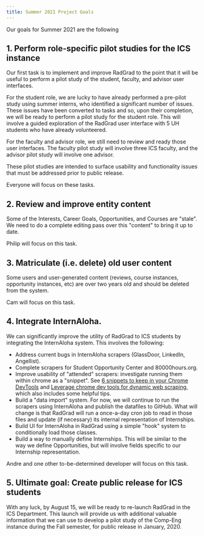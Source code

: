```yaml
---
title: Summer 2021 Project Goals
---
```


Our goals for Summer 2021 are the following

## 1. Perform role-specific pilot studies for the ICS instance

Our first task is to implement and improve RadGrad to the point that it will be useful to perform a pilot study of the student, faculty, and advisor user interfaces.

For the student role, we are lucky to have already performed a pre-pilot study using summer interns, who identified a significant number of issues.  These issues have been converted to tasks and so, upon their completion, we will be ready to perform a pilot study for the student role. This will involve a guided exploration of the RadGrad user interface with 5 UH students who have already volunteered.

For the faculty and advisor role, we still need to review and ready those user interfaces.  The faculty pilot study will involve three ICS faculty, and the advisor pilot study will involve one advisor.

These pilot studies are intended to surface usability and functionality issues that must be addressed prior to public release.

Everyone will focus on these tasks.

## 2. Review and improve entity content

Some of the Interests, Career Goals, Opportunities, and Courses are "stale". We need to do a complete editing pass over this "content" to bring it up to date.

Philip will focus on this task.

## 3. Matriculate (i.e. delete) old user content

Some users and user-generated content (reviews, course instances, opportunity instances, etc) are over two years old and should be deleted from the system.

Cam will focus on this task.

## 4. Integrate InternAloha.

We can significantly improve the utility of RadGrad to ICS students by integrating the InternAloha system.  This involves the following:

* Address current bugs in InternAloha scrapers (GlassDoor, LinkedIn, Angellist).
* Complete scrapers for Student Opportunity Center and 80000hours.org.
* Improve usability of "attended" scrapers: investigate running them within chrome as a "snippet". See [6 snippets to keep in your Chrome DevTools](https://www.telerik.com/blogs/6-snippets-to-keep-in-your-chrome-devtools) and [Leverage chrome dev tools for dynamic web scraping](https://towardsdatascience.com/leverage-chrome-dev-tools-for-dynamic-web-scraping-2d3f7703ea4a), which also includes some helpful tips.
* Build a "data import" system. For now, we will continue to run the scrapers using InternAloha and publish the datafiles to GitHub. What will change is that RadGrad will run a once-a-day cron job to read in those files and update (if necessary) its internal representation of Internships.
* Build UI for InternAloha in RadGrad using a simple "hook" system to conditionally load those classes.
* Build a way to manually define Internships. This will be similar to the way we define Opportunities, but will involve fields specific to our Internship representation.

Andre and one other to-be-determined developer will focus on this task.

## 5. Ultimate goal: Create public release for ICS students

With any luck, by August 15, we will be ready to re-launch RadGrad in the ICS Department.  This launch will provide us with additional valuable information that we can use to develop a pilot study of the Comp-Eng instance during the Fall semester, for public release in January, 2020.

